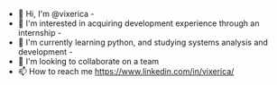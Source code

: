 - 👋 Hi, I'm @vixerica -
- 👀 I'm interested in acquiring development experience through an internship -
- 🌱 I'm currently learning python, and studying systems analysis and development -
- 💞️ I'm looking to collaborate on a team
- 📫 How to reach me https://www.linkedin.com/in/vixerica/

<!---
vixerica/vixerica is a ✨ special ✨ repository because its `README.md` (this file) appears on your GitHub profile.
You can click the Preview link to take a look at your changes.
--->
